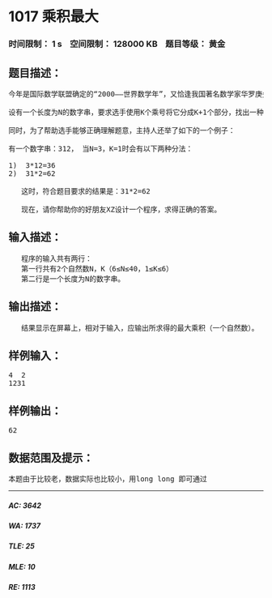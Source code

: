 # 1017 乘积最大   
### 时间限制： 1 s&nbsp;&nbsp;&nbsp;&nbsp;空间限制： 128000 KB&nbsp;&nbsp;&nbsp;&nbsp;题目等级： 黄金  
## 题目描述：  

<pre>
今年是国际数学联盟确定的“2000——世界数学年”，又恰逢我国著名数学家华罗庚先生诞辰90周年。在华罗庚先生的家乡江苏金坛，组织了一场别开生面的数学智力竞赛的活动，你的一个好朋友XZ也有幸得以参加。活动中，主持人给所有参加活动的选手出了这样一道题目：
 
设有一个长度为N的数字串，要求选手使用K个乘号将它分成K+1个部分，找出一种分法，使得这K+1个部分的乘积能够为最大。
 
同时，为了帮助选手能够正确理解题意，主持人还举了如下的一个例子：
 
有一个数字串：312， 当N=3，K=1时会有以下两种分法：
 
1)  3*12=36
2)  31*2=62
  
   这时，符合题目要求的结果是：31*2=62
 
   现在，请你帮助你的好朋友XZ设计一个程序，求得正确的答案。
</pre>
  
  
## 输入描述：  

<pre>
   程序的输入共有两行：
   第一行共有2个自然数N，K（6≤N≤40，1≤K≤6）
   第二行是一个长度为N的数字串。
</pre>
  
  
## 输出描述：  

<pre>
   结果显示在屏幕上，相对于输入，应输出所求得的最大乘积（一个自然数）。
</pre>
  
  
## 样例输入：  

<pre>
4  2
1231
</pre>
  
  
## 样例输出：  

<pre>
62
</pre>
  
  
## 数据范围及提示：  

<pre>
本题由于比较老，数据实际也比较小，用long long 即可通过
</pre>
  
  
***  

##### AC: 3642  
##### WA: 1737  
##### TLE: 25  
##### MLE: 10  
##### RE: 1113  
